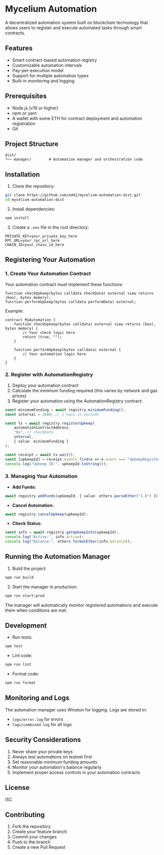 # Mycelium Automation

A decentralized automation system built on blockchain technology that allows users to register and execute automated tasks through smart contracts.

## Features

- Smart contract-based automation registry
- Customizable automation intervals
- Pay-per-execution model
- Support for multiple automation types
- Built-in monitoring and logging

## Prerequisites

- Node.js (v16 or higher)
- npm or yarn
- A wallet with some ETH for contract deployment and automation registration
- Git

## Project Structure

```
dist/
└── manager/        # Automation manager and orchestration code
```

## Installation

1. Clone the repository:
```bash
git clone https://github.com/od41/mycelium-automation-dist.git
cd mycelium-automation-dist
```

2. Install dependencies:
```bash
npm install
```

3. Create a `.env` file in the root directory:
```env
PRIVATE_KEY=your_private_key_here
RPC_URL=your_rpc_url_here
CHAIN_ID=your_chain_id_here
```

## Registering Your Automation

### 1. Create Your Automation Contract

Your automation contract must implement these functions:

```solidity
function checkUpkeep(bytes calldata checkData) external view returns (bool, bytes memory);
function performUpkeep(bytes calldata performData) external;
```

Example:
```solidity
contract MyAutomation {
    function checkUpkeep(bytes calldata) external view returns (bool, bytes memory) {
        // Your check logic here
        return (true, "");
    }

    function performUpkeep(bytes calldata) external {
        // Your automation logic here
    }
}
```

### 2. Register with AutomationRegistry

1. Deploy your automation contract
2. Calculate the minimum funding required (this varies by network and gas prices)
3. Register your automation using the AutomationRegistry contract:

```typescript
const minimumFunding = await registry.minimumFunding();
const interval = 3600; // 1 hour in seconds

const tx = await registry.registerUpkeep(
    automationContractAddress,
    "0x", // checkData
    interval,
    { value: minimumFunding }
);

const receipt = await tx.wait();
const [upkeepId] = receipt.events.find(e => e.event === "UpkeepRegistered").args;
console.log("Upkeep ID:", upkeepId.toString());
```

### 3. Managing Your Automation

- **Add Funds:**
```typescript
await registry.addFunds(upkeepId, { value: ethers.parseEther("1.0") });
```

- **Cancel Automation:**
```typescript
await registry.cancelUpkeep(upkeepId);
```

- **Check Status:**
```typescript
const info = await registry.getUpkeepInfo(upkeepId);
console.log("Active:", info.active);
console.log("Balance:", ethers.formatEther(info.balance));
```

## Running the Automation Manager

1. Build the project:
```bash
npm run build
```

2. Start the manager in production:
```bash
npm run start:prod
```

The manager will automatically monitor registered automations and execute them when conditions are met.

## Development

- Run tests:
```bash
npm test
```

- Lint code:
```bash
npm run lint
```

- Format code:
```bash
npm run format
```

## Monitoring and Logs

The automation manager uses Winston for logging. Logs are stored in:
- `logs/error.log` for errors
- `logs/combined.log` for all logs

## Security Considerations

1. Never share your private keys
2. Always test automations on testnet first
3. Set reasonable minimum funding amounts
4. Monitor your automation's balance regularly
5. Implement proper access controls in your automation contracts

## License

ISC

## Contributing

1. Fork the repository
2. Create your feature branch
3. Commit your changes
4. Push to the branch
5. Create a new Pull Request 
